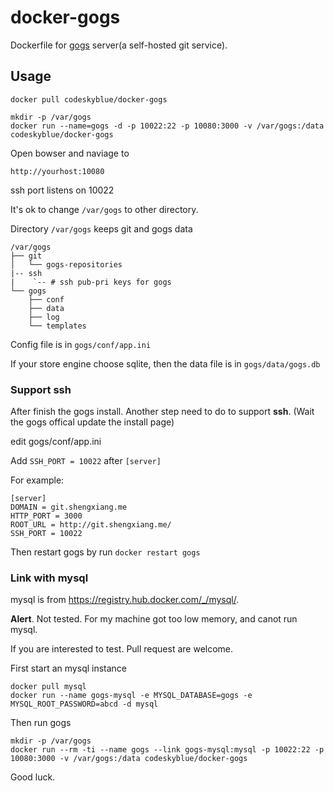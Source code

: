 docker-gogs
===========

Dockerfile for [gogs](http://gogs.io) server(a self-hosted git service).

## Usage
```
docker pull codeskyblue/docker-gogs

mkdir -p /var/gogs
docker run --name=gogs -d -p 10022:22 -p 10080:3000 -v /var/gogs:/data codeskyblue/docker-gogs
```

Open bowser and naviage to

```
http://yourhost:10080
```

ssh port listens on 10022

It's ok to change `/var/gogs` to other directory.

Directory `/var/gogs` keeps git and gogs data

	/var/gogs
	├── git
	│   └── gogs-repositories
	|-- ssh
	|    `-- # ssh pub-pri keys for gogs
	└── gogs
		├── conf
		├── data
		├── log
		└── templates

Config file is in `gogs/conf/app.ini`

If your store engine choose sqlite, then the data file is in `gogs/data/gogs.db`

### Support ssh
After finish the gogs install. Another step need to do to support **ssh**. (Wait the gogs offical update the install page)

edit gogs/conf/app.ini

Add `SSH_PORT = 10022` after `[server]`

For example:

```
[server]
DOMAIN = git.shengxiang.me
HTTP_PORT = 3000
ROOT_URL = http://git.shengxiang.me/
SSH_PORT = 10022
```

Then restart gogs by run `docker restart gogs`

### Link with mysql
mysql is from <https://registry.hub.docker.com/_/mysql/>.

**Alert**. Not tested. For my machine got too low memory, and canot run mysql. 

If you are interested to test. Pull request are welcome.

First start an mysql instance

	docker pull mysql
	docker run --name gogs-mysql -e MYSQL_DATABASE=gogs -e MYSQL_ROOT_PASSWORD=abcd -d mysql

Then run gogs

	mkdir -p /var/gogs
	docker run --rm -ti --name gogs --link gogs-mysql:mysql -p 10022:22 -p 10080:3000 -v /var/gogs:/data codeskyblue/docker-gogs

Good luck.
